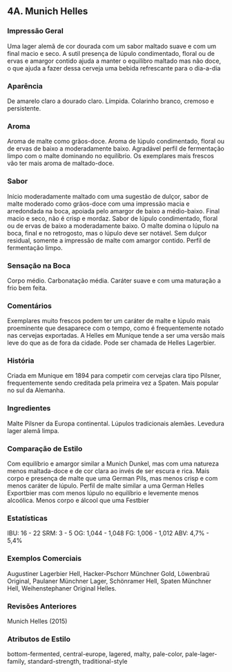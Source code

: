 ## 4A. Munich Helles

### Impressão Geral

Uma lager alemã de cor dourada com um sabor maltado suave e com um final macio e seco. A sutil presença de lúpulo condimentado, floral ou de ervas e amargor contido ajuda a manter o equilibro maltado mas não doce, o que ajuda a fazer dessa cerveja uma bebida refrescante para o dia-a-dia

### Aparência

De amarelo claro a dourado claro. Límpida. Colarinho branco, cremoso e persistente.

### Aroma

Aroma de malte como grãos-doce. Aroma de lúpulo condimentado, floral ou de ervas de baixo a moderadamente baixo. Agradável perfil de fermentação limpo com o malte dominando no equilíbrio. Os exemplares mais frescos vão ter mais aroma de maltado-doce.

### Sabor

Início moderadamente maltado com uma sugestão de dulçor, sabor de malte moderado como grãos-doce com uma impressão macia e arredondada na boca, apoiada pelo amargor de baixo a médio-baixo. Final macio e seco, não é crisp e mordaz. Sabor de lúpulo condimentado, floral ou de ervas de baixo a moderadamente baixo. O malte domina o lúpulo na boca, final e no retrogosto, mas o lúpulo deve ser notável. Sem dulçor residual, somente a impressão de malte com amargor contido. Perfil de fermentação limpo.

### Sensação na Boca

Corpo médio. Carbonatação média. Caráter suave e com uma maturação a frio bem feita.

### Comentários

Exemplares muito frescos podem ter um caráter de malte e lúpulo mais proeminente que desaparece com o tempo, como é frequentemente notado nas cervejas exportadas. A Helles em Munique tende a ser uma versão mais leve do que as de fora da cidade. Pode ser chamada de Helles Lagerbier.

### História

Criada em Munique em 1894 para competir com cervejas clara tipo Pilsner, frequentemente sendo creditada pela primeira vez a Spaten. Mais popular no sul da Alemanha.

### Ingredientes

Malte Pilsner da Europa continental. Lúpulos tradicionais alemães. Levedura lager alemã limpa.

### Comparação de Estilo

Com equilíbrio e amargor similar a Munich Dunkel, mas com uma natureza menos maltada-doce e de cor clara ao invés de ser escura e rica. Mais corpo e presença de malte que uma German Pils, mas menos crisp e com menos caráter de lúpulo. Perfil de malte similar a uma German Helles Exportbier mas com menos lúpulo no equilíbrio e levemente menos alcoólica. Menos corpo e álcool que uma Festbier

### Estatísticas

IBU: 16 - 22
SRM: 3 - 5
OG: 1,044 - 1,048
FG: 1,006 - 1,012
ABV: 4,7% - 5,4%

### Exemplos Comerciais

Augustiner Lagerbier Hell, Hacker-Pschorr Münchner Gold, Löwenbraü Original, Paulaner Münchner Lager, Schönramer Hell, Spaten Münchner Hell, Weihenstephaner Original Helles.

### Revisões Anteriores

Munich Helles (2015)

### Atributos de Estilo

bottom-fermented, central-europe, lagered, malty, pale-color, pale-lager-family, standard-strength, traditional-style

